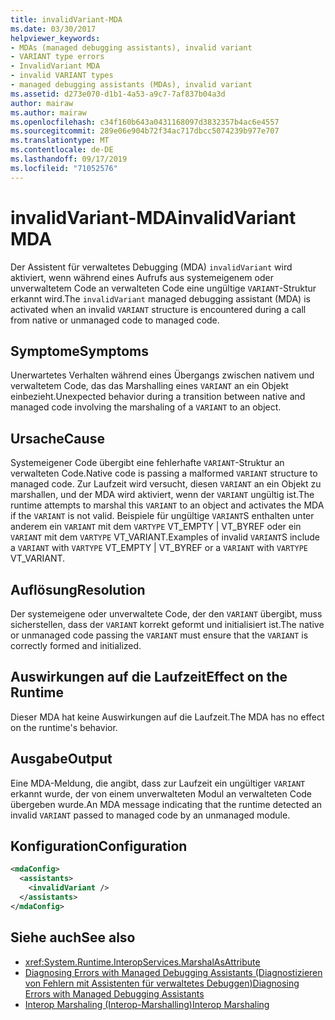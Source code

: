 ```yaml
---
title: invalidVariant-MDA
ms.date: 03/30/2017
helpviewer_keywords:
- MDAs (managed debugging assistants), invalid variant
- VARIANT type errors
- InvalidVariant MDA
- invalid VARIANT types
- managed debugging assistants (MDAs), invalid variant
ms.assetid: d273e070-d1b1-4a53-a9c7-7af837b04a3d
author: mairaw
ms.author: mairaw
ms.openlocfilehash: c34f160b643a0431168097d3832357b4ac6e4557
ms.sourcegitcommit: 289e06e904b72f34ac717dbcc5074239b977e707
ms.translationtype: MT
ms.contentlocale: de-DE
ms.lasthandoff: 09/17/2019
ms.locfileid: "71052576"
---
```

# <a name="invalidvariant-mda"></a><span data-ttu-id="d58c6-102">invalidVariant-MDA</span><span class="sxs-lookup"><span data-stu-id="d58c6-102">invalidVariant MDA</span></span>
<span data-ttu-id="d58c6-103">Der Assistent für verwaltetes Debugging (MDA) `invalidVariant` wird aktiviert, wenn während eines Aufrufs aus systemeigenem oder unverwaltetem Code an verwalteten Code eine ungültige `VARIANT`-Struktur erkannt wird.</span><span class="sxs-lookup"><span data-stu-id="d58c6-103">The `invalidVariant` managed debugging assistant (MDA) is activated when an invalid `VARIANT` structure is encountered during a call from native or unmanaged code to managed code.</span></span>  
  
## <a name="symptoms"></a><span data-ttu-id="d58c6-104">Symptome</span><span class="sxs-lookup"><span data-stu-id="d58c6-104">Symptoms</span></span>  
 <span data-ttu-id="d58c6-105">Unerwartetes Verhalten während eines Übergangs zwischen nativem und verwaltetem Code, das das Marshalling eines `VARIANT` an ein Objekt einbezieht.</span><span class="sxs-lookup"><span data-stu-id="d58c6-105">Unexpected behavior during a transition between native and managed code involving the marshaling of a `VARIANT` to an object.</span></span>  
  
## <a name="cause"></a><span data-ttu-id="d58c6-106">Ursache</span><span class="sxs-lookup"><span data-stu-id="d58c6-106">Cause</span></span>  
 <span data-ttu-id="d58c6-107">Systemeigener Code übergibt eine fehlerhafte `VARIANT`-Struktur an verwalteten Code.</span><span class="sxs-lookup"><span data-stu-id="d58c6-107">Native code is passing a malformed `VARIANT` structure to managed code.</span></span>  <span data-ttu-id="d58c6-108">Zur Laufzeit wird versucht, diesen `VARIANT` an ein Objekt zu marshallen, und der MDA wird aktiviert, wenn der `VARIANT` ungültig ist.</span><span class="sxs-lookup"><span data-stu-id="d58c6-108">The runtime attempts to marshal this `VARIANT` to an object and activates the MDA if the `VARIANT` is not valid.</span></span> <span data-ttu-id="d58c6-109">Beispiele für ungültige `VARIANT`S enthalten unter anderem ein `VARIANT` mit dem `VARTYPE` VT_EMPTY &#124; VT_BYREF oder ein `VARIANT` mit dem `VARTYPE` VT_VARIANT.</span><span class="sxs-lookup"><span data-stu-id="d58c6-109">Examples of invalid `VARIANT`S include a `VARIANT` with `VARTYPE` VT_EMPTY &#124; VT_BYREF or a `VARIANT` with `VARTYPE` VT_VARIANT.</span></span>  
  
## <a name="resolution"></a><span data-ttu-id="d58c6-110">Auflösung</span><span class="sxs-lookup"><span data-stu-id="d58c6-110">Resolution</span></span>  
 <span data-ttu-id="d58c6-111">Der systemeigene oder unverwaltete Code, der den `VARIANT` übergibt, muss sicherstellen, dass der `VARIANT` korrekt geformt und initialisiert ist.</span><span class="sxs-lookup"><span data-stu-id="d58c6-111">The native or unmanaged code passing the `VARIANT` must ensure that the `VARIANT` is correctly formed and initialized.</span></span>  
  
## <a name="effect-on-the-runtime"></a><span data-ttu-id="d58c6-112">Auswirkungen auf die Laufzeit</span><span class="sxs-lookup"><span data-stu-id="d58c6-112">Effect on the Runtime</span></span>  
 <span data-ttu-id="d58c6-113">Dieser MDA hat keine Auswirkungen auf die Laufzeit.</span><span class="sxs-lookup"><span data-stu-id="d58c6-113">The MDA has no effect on the runtime's behavior.</span></span>  
  
## <a name="output"></a><span data-ttu-id="d58c6-114">Ausgabe</span><span class="sxs-lookup"><span data-stu-id="d58c6-114">Output</span></span>  
 <span data-ttu-id="d58c6-115">Eine MDA-Meldung, die angibt, dass zur Laufzeit ein ungültiger `VARIANT` erkannt wurde, der von einem unverwalteten Modul an verwalteten Code übergeben wurde.</span><span class="sxs-lookup"><span data-stu-id="d58c6-115">An MDA message indicating that the runtime detected an invalid `VARIANT` passed to managed code by an unmanaged module.</span></span>  
  
## <a name="configuration"></a><span data-ttu-id="d58c6-116">Konfiguration</span><span class="sxs-lookup"><span data-stu-id="d58c6-116">Configuration</span></span>  
  
```xml  
<mdaConfig>  
  <assistants>  
    <invalidVariant />  
  </assistants>  
</mdaConfig>  
```  
  
## <a name="see-also"></a><span data-ttu-id="d58c6-117">Siehe auch</span><span class="sxs-lookup"><span data-stu-id="d58c6-117">See also</span></span>

- <xref:System.Runtime.InteropServices.MarshalAsAttribute>
- [<span data-ttu-id="d58c6-118">Diagnosing Errors with Managed Debugging Assistants (Diagnostizieren von Fehlern mit Assistenten für verwaltetes Debuggen)</span><span class="sxs-lookup"><span data-stu-id="d58c6-118">Diagnosing Errors with Managed Debugging Assistants</span></span>](diagnosing-errors-with-managed-debugging-assistants.md)
- [<span data-ttu-id="d58c6-119">Interop Marshaling (Interop-Marshalling)</span><span class="sxs-lookup"><span data-stu-id="d58c6-119">Interop Marshaling</span></span>](../interop/interop-marshaling.md)
